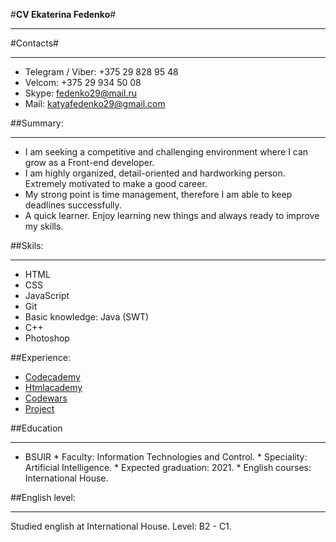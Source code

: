 #**CV Ekaterina Fedenko**#
***
#Contacts#
***
* Telegram / Viber: +375 29 828 95 48
* Velcom: +375 29 934 50 08
* Skype: fedenko29@mail.ru
* Mail: katyafedenko29@gmail.com

##Summary:
***
* I am seeking a competitive and challenging environment where I can grow as a Front-end developer. 
* I am highly organized, detail-oriented and hardworking person. Extremely motivated to make a good career.
* My strong point is time management, therefore I am able to keep deadlines successfully.
* A quick learner. Enjoy learning new things and always ready to improve my skills. 

##Skils:
***
* HTML
* CSS
* JavaScript
* Git
* Basic knowledge: Java (SWT)
* C++
* Photoshop

##Experience:
* [Codecademy](https://www.codecademy.com/users/katherine_fedenko/achievements)
* [Htmlacademy](https://htmlacademy.ru/profile/id847533/achievements)
* [Codewars](https://www.codewars.com/users/katherinefedenko)
* [Project](https://github.com/katherinefedenko/LuxOptics)

##Education
***
* BSUIR
        * Faculty: Information Technologies and Control.
        * Speciality: Artificial Intelligence.
        * Expected graduation: 2021.
        * English courses: International House.

##English level:
***
Studied english at International House. 
Level: B2 - C1.


 



